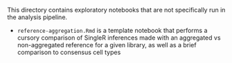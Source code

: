 This directory contains exploratory notebooks that are not specifically run in the analysis pipeline.

* `reference-aggregation.Rmd` is a template notebook that performs a cursory comparison of SingleR inferences made with an aggregated vs non-aggregated reference for a given library, as well as a brief comparison to consensus cell types


